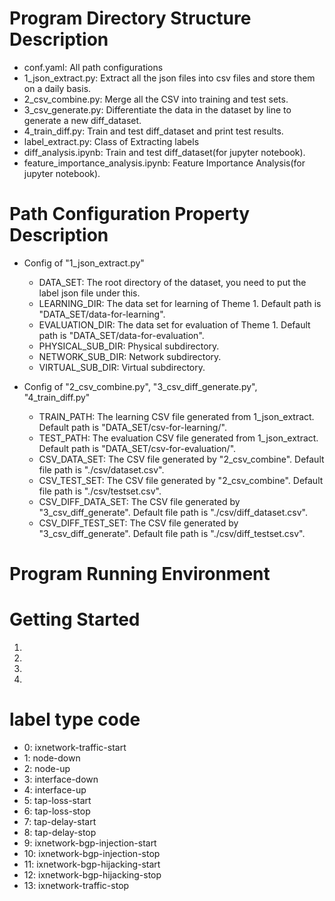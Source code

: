 # Program Directory Structure Description
- conf.yaml: All path configurations
- 1_json_extract.py: Extract all the json files into csv files and store them on a daily basis.
- 2_csv_combine.py: Merge all the CSV into training and test sets.
- 3_csv_generate.py: Differentiate the data in the dataset by line to generate a new diff_dataset.
- 4_train_diff.py: Train and test diff_dataset and print test results.
- label_extract.py: Class of Extracting labels
- diff_analysis.ipynb: Train and test diff_dataset(for jupyter notebook).
- feature_importance_analysis.ipynb: Feature Importance Analysis(for jupyter notebook).

# Path Configuration Property Description
- Config of "1_json_extract.py"
    - DATA_SET: The root directory of the dataset, you need to put the label json file under this.
    - LEARNING_DIR: The data set for learning of Theme 1. Default path is "DATA_SET/data-for-learning".
    - EVALUATION_DIR: The data set for evaluation of Theme 1. Default path is "DATA_SET/data-for-evaluation".
    - PHYSICAL_SUB_DIR: Physical subdirectory.
    - NETWORK_SUB_DIR: Network subdirectory.
    - VIRTUAL_SUB_DIR: Virtual subdirectory.

- Config of "2_csv_combine.py", "3_csv_diff_generate.py", "4_train_diff.py"
    - TRAIN_PATH: The learning CSV file generated from 1_json_extract. Default path is "DATA_SET/csv-for-learning/".
    - TEST_PATH: The evaluation CSV file generated from 1_json_extract. Default path is "DATA_SET/csv-for-evaluation/".
    - CSV_DATA_SET: The CSV file generated by "2_csv_combine". Default file path is "./csv/dataset.csv".
    - CSV_TEST_SET: The CSV file generated by "2_csv_combine". Default file path is "./csv/testset.csv".
    - CSV_DIFF_DATA_SET: The CSV file generated by "3_csv_diff_generate". Default file path is "./csv/diff_dataset.csv".
    - CSV_DIFF_TEST_SET: The CSV file generated by "3_csv_diff_generate". Default file path is "./csv/diff_testset.csv".

# Program Running Environment

# Getting Started
1. 
2. 
3. 
4. 


# label type code
- 0: ixnetwork-traffic-start
- 1: node-down
- 2: node-up
- 3: interface-down
- 4: interface-up
- 5: tap-loss-start
- 6: tap-loss-stop
- 7: tap-delay-start
- 8: tap-delay-stop
- 9: ixnetwork-bgp-injection-start
- 10: ixnetwork-bgp-injection-stop
- 11: ixnetwork-bgp-hijacking-start
- 12: ixnetwork-bgp-hijacking-stop
- 13: ixnetwork-traffic-stop
